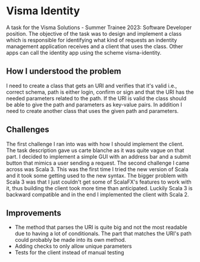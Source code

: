 # Visma Identity
A task for the Visma Solutions - Summer Trainee 2023: Software Developer position. The objective of the task was to design and implement a class which is responsible for identifying what kind of requests an indentity management application receives and a client that uses the class. Other apps can call the identity app using the scheme visma-identity.

## How I understood the problem
I need to create a class that gets an URI and verifies that it's valid i.e., correct schema, path is either login, confirm or sign and that the URI has the needed parameters related to the path. If the URI is valid the class should be able to give the path and parameters as key-value pairs. In addition I need to create another class that uses the given path and parameters. 

## Challenges
The first challenge I ran into was with how I should implement the client. The task description gave us carte blanche as it was quite vague on that part. I decided to implement a simple GUI with an address bar and a submit button that mimics a user sending a request. The second challenge I came across was Scala 3. This was the first time I tried the new version of Scala and it took some getting used to the new syntax. The bigger problem with Scala 3 was that I just couldn't get some of ScalaFX's features to work with it, thus building the client took more time than anticipated. Luckily Scala 3 is backward compatible and in the end I implemented the client with Scala 2.

## Improvements
- The method that parses the URI is quite big and not the most readable due to having a lot of conditionals. The part that matches the URI's path could probably be made into its own method.
- Adding checks to only allow unique parameters
- Tests for the client instead of manual testing
